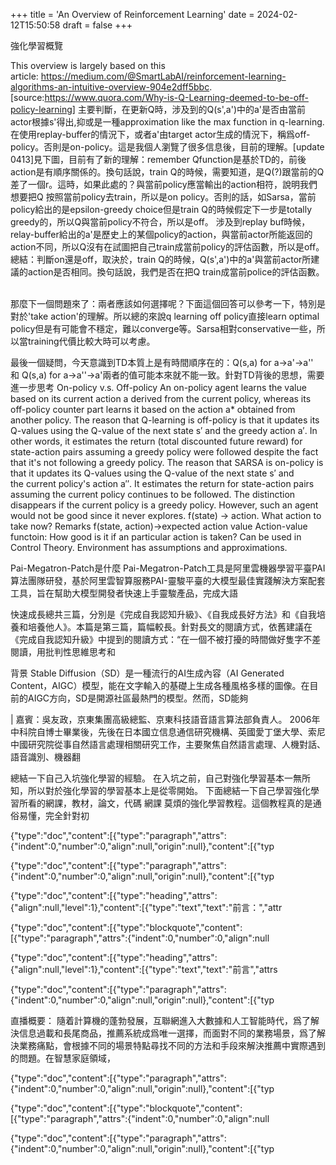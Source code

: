 
+++
title = 'An Overview of Reinforcement Learning'
date = 2024-02-12T15:50:58
draft = false
+++
<!--more-->強化學習概覽
This overview is largely based on this article: https://medium.com/@SmartLabAI/reinforcement-learning-algorithms-an-intuitive-overview-904e2dff5bbc.
 
[source:https://www.quora.com/Why-is-Q-Learning-deemed-to-be-off-policy-learning]
主要判斷，在更新Q時，涉及到的Q(s',a')中的a'是否由當前actor根據s'得出,抑或是一種approximation like the max function in q-learning. 在使用replay-buffer的情況下，或者a'由target actor生成的情況下，稱爲off-policy。否則是on-policy。這是我個人瀏覽了很多信息後，目前的理解。[update 0413]見下圖，目前有了新的理解：remember Qfunction是基於TD的，前後action是有順序關係的。換句話說，train Q的時候，需要知道，是Q(?)跟當前的Q差了一個r。這時，如果此處的？與當前policy應當輸出的action相符，說明我們想要把Q 按照當前policy去train，所以是on policy。否則的話，如Sarsa，當前policy給出的是epsilon-greedy choice但是train Q的時候假定下一步是totally greedy的，所以Q與當前policy不符合，所以是off。
涉及到replay buf時候，relay-buffer給出的a'是歷史上的某個policy的action，與當前actor所能返回的action不同，所以Q沒有在試圖把自己train成當前policy的評估函數，所以是off。
總結：判斷on還是off，取決於，train Q的時候，Q(s',a')中的a'與當前actor所建議的action是否相同。換句話說，我們是否在把Q train成當前police的評估函數。
 

那麼下一個問題來了：兩者應該如何選擇呢？下面這個回答可以參考一下，特別是對於'take action'的理解。所以總的來說q learning off policy直接learn optimal policy但是有可能會不穩定，難以converge等。Sarsa相對conservative一些，所以當training代價比較大時可以考慮。

最後一個疑問，今天意識到TD本質上是有時間順序在的：Q(s,a) for a->a'->a'' 和 Q(s,a) for a->a''->a'兩者的值可能本來就不能一致。針對TD背後的思想，需要進一步思考
On-policy v.s. Off-policy
An on-policy agent learns the value based on its current action a derived from the current policy, whereas its off-policy counter part learns it based on the action a* obtained from another policy.
The reason that Q-learning is off-policy is that it updates its Q-values using the Q-value of the next state s′ and the greedy action a′. In other words, it estimates the return (total discounted future reward) for state-action pairs assuming a greedy policy were followed despite the fact that it's not following a greedy policy.
The reason that SARSA is on-policy is that it updates its Q-values using the Q-value of the next state s′ and the current policy's action a′′. It estimates the return for state-action pairs assuming the current policy continues to be followed.
The distinction disappears if the current policy is a greedy policy. However, such an agent would not be good since it never explores.
f(state) -> action.
What action to take now?
Remarks
f(state, action)->expected action value
Action-value functoin: How good is it if an particular action is taken?
Can be used in Control Theory. Environment has assumptions and approximations.
 


Pai-Megatron-Patch是什麼
Pai-Megatron-Patch工具是阿里雲機器學習平臺PAI算法團隊研發，基於阿里雲智算服務PAI-靈駿平臺的大模型最佳實踐解決方案配套工具，旨在幫助大模型開發者快速上手靈駿產品，完成大語




快速成長總共三篇，分別是《完成自我認知升級》、《自我成長好方法》和《自我培養和培養他人》。本篇是第三篇，篇幅較長。針對長文的閱讀方式，依舊建議在《完成自我認知升級》中提到的閱讀方式：“在一個不被打擾的時間做好隻字不差閱讀，用批判性思維思考和




背景
Stable Diffusion（SD）是一種流行的AI生成內容（AI Generated Content，AIGC）模型，能在文字輸入的基礎上生成各種風格多樣的圖像。在目前的AIGC方向，SD是開源社區最熱門的模型。然而，SD能夠




| 嘉賓：吳友政，京東集團高級總監、京東科技語音語言算法部負責人。
2006年中科院自博士畢業後，先後在日本國立信息通信研究機構、英國愛丁堡大學、索尼中國研究院從事自然語言處理相關研究工作，主要聚焦自然語言處理、人機對話、語音識別、機器翻




總結一下自己入坑強化學習的經驗。
在入坑之前，自己對強化學習基本一無所知，所以對於強化學習的學習基本上是從零開始。
下面總結一下自己學習強化學習所看的網課，教材，論文，代碼
網課
莫煩的強化學習教程。這個教程真的是通俗易懂，完全針對初




{"type":"doc","content":[{"type":"paragraph","attrs":{"indent":0,"number":0,"align":null,"origin":null},"content":[{"typ




{"type":"doc","content":[{"type":"paragraph","attrs":{"indent":0,"number":0,"align":null,"origin":null},"content":[{"typ




{"type":"doc","content":[{"type":"heading","attrs":{"align":null,"level":1},"content":[{"type":"text","text":"前言：","attr




{"type":"doc","content":[{"type":"blockquote","content":[{"type":"paragraph","attrs":{"indent":0,"number":0,"align":null




{"type":"doc","content":[{"type":"heading","attrs":{"align":null,"level":1},"content":[{"type":"text","text":"前言","attrs




{"type":"doc","content":[{"type":"paragraph","attrs":{"indent":0,"number":0,"align":null,"origin":null},"content":[{"typ




直播概要：
隨着計算機的蓬勃發展，互聯網進入大數據和人工智能時代，爲了解決信息過載和長尾商品，推薦系統成爲唯一選擇，而面對不同的業務場景，爲了解決業務痛點，會根據不同的場景特點尋找不同的方法和手段來解決推薦中實際遇到的問題。在智慧家庭領域，




{"type":"doc","content":[{"type":"paragraph","attrs":{"indent":0,"number":0,"align":null,"origin":null},"content":[{"typ




{"type":"doc","content":[{"type":"blockquote","content":[{"type":"paragraph","attrs":{"indent":0,"number":0,"align":null




{"type":"doc","content":[{"type":"paragraph","attrs":{"indent":0,"number":0,"align":null,"origin":null},"content":[{"typ

